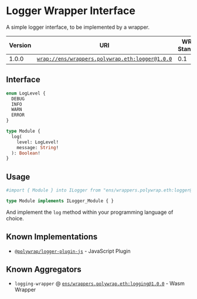 # Logger Wrapper Interface
A simple logger interface, to be implemented by a wrapper.

| Version | URI | WRAP Standard |
|-|-|-|
| 1.0.0 | [`wrap://ens/wrappers.polywrap.eth:logger@1.0.0`](https://wrappers.io/v/ens/wrappers.polywrap.eth:logger@1.0.0) | 0.1 |

## Interface
```graphql
enum LogLevel {
  DEBUG
  INFO
  WARN
  ERROR
}

type Module {
  log(
    level: LogLevel!
    message: String!
  ): Boolean!
}
```

## Usage
```graphql
#import { Module } into ILogger from "ens/wrappers.polywrap.eth:logger@1.0.0"

type Module implements ILogger_Module { }
```

And implement the `log` method within your programming language of choice.

## Known Implementations
* [`@polywrap/logger-plugin-js`](https://www.npmjs.com/package/@polywrap/logger-plugin-js) - JavaScript Plugin

## Known Aggregators
* `logging-wrapper` @ [`ens/wrappers.polywrap.eth:logging@1.0.0`](https://wrappers.io/v/ens/wrappers.polywrap.eth:logging@1.0.0) - Wasm Wrapper
